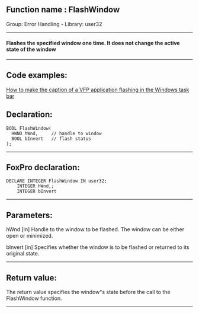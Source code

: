 
## Function name : FlashWindow
Group: Error Handling - Library: user32    
***  


#### Flashes the specified window one time. It does not change the active state of the window
***  


## Code examples:
[How to make the caption of a VFP application flashing in the Windows task bar](../../samples/sample_228.md)  

## Declaration:
```foxpro  
BOOL FlashWindow(
  HWND hWnd,     // handle to window
  BOOL bInvert   // flash status
);  
```  
***  


## FoxPro declaration:
```foxpro  
DECLARE INTEGER FlashWindow IN user32;
	INTEGER hWnd,;
	INTEGER bInvert  
```  
***  


## Parameters:
hWnd 
[in] Handle to the window to be flashed. The window can be either open or minimized. 

bInvert 
[in] Specifies whether the window is to be flashed or returned to its original state.   
***  


## Return value:
The return value specifies the window"s state before the call to the FlashWindow function.   
***  

